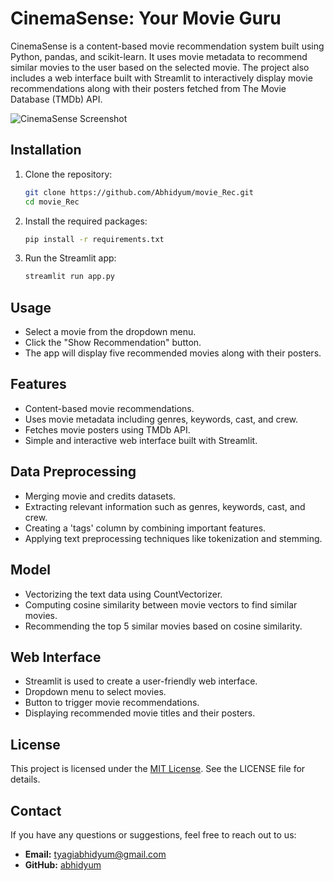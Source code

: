 # CinemaSense: Your Movie Guru

CinemaSense is a content-based movie recommendation system built using Python, pandas, and scikit-learn. It uses movie metadata to recommend similar movies to the user based on the selected movie. The project also includes a web interface built with Streamlit to interactively display movie recommendations along with their posters fetched from The Movie Database (TMDb) API.

![CinemaSense Screenshot](https://github.com/Abhidyum/movie_Rec/assets/94860032/df99b260-cabd-4c0e-8bf8-6412ec4e6acb)


## Installation

1. Clone the repository:
    ```sh
    git clone https://github.com/Abhidyum/movie_Rec.git
    cd movie_Rec
    ```

2. Install the required packages:
    ```sh
    pip install -r requirements.txt
    ```


3. Run the Streamlit app:
    ```sh
    streamlit run app.py
    ```

## Usage

- Select a movie from the dropdown menu.
- Click the "Show Recommendation" button.
- The app will display five recommended movies along with their posters.

## Features

- Content-based movie recommendations.
- Uses movie metadata including genres, keywords, cast, and crew.
- Fetches movie posters using TMDb API.
- Simple and interactive web interface built with Streamlit.

## Data Preprocessing

- Merging movie and credits datasets.
- Extracting relevant information such as genres, keywords, cast, and crew.
- Creating a 'tags' column by combining important features.
- Applying text preprocessing techniques like tokenization and stemming.

## Model

- Vectorizing the text data using CountVectorizer.
- Computing cosine similarity between movie vectors to find similar movies.
- Recommending the top 5 similar movies based on cosine similarity.

## Web Interface

- Streamlit is used to create a user-friendly web interface.
- Dropdown menu to select movies.
- Button to trigger movie recommendations.
- Displaying recommended movie titles and their posters.

## License

This project is licensed under the [MIT License](LICENSE). See the LICENSE file for details.

## Contact

If you have any questions or suggestions, feel free to reach out to us:

- **Email:** tyagiabhidyum@gmail.com
- **GitHub:** [abhidyum](https://github.com/Abhidyum)
